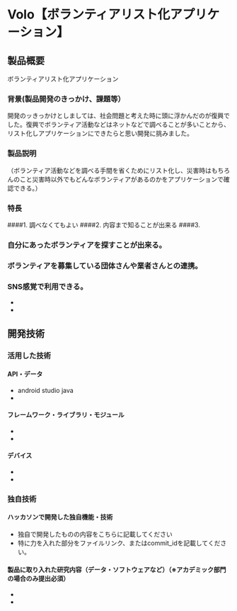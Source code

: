 # Volo【ボランティアリスト化アプリケーション】
## 製品概要
ボランティアリスト化アプリケーション
### 背景(製品開発のきっかけ、課題等）
開発のッきっかけとしましては、社会問題と考えた時に頭に浮かんだのが復興でした。復興でボランティア活動などはネットなどで調べることが多いことから、リスト化しアプリケーションにできたらと思い開発に挑みました。
### 製品説明
（ボランティア活動などを調べる手間を省くためにリスト化し、災害時はもちろんのこと災害時以外でもどんなボランティアがあるのかをアプリケーションで確認できる。）
### 特長
####1. 調べなくてもよい
####2. 内容まで知ることが出来る
####3. 

### 自分にあったボランティアを探すことが出来る。
### ボランティアを募集している団体さんや業者さんとの連携。
### SNS感覚で利用できる。
* 
* 

## 開発技術
### 活用した技術
#### API・データ
* android studio java
* 

#### フレームワーク・ライブラリ・モジュール
* 
* 

#### デバイス
* 
* 

### 独自技術
#### ハッカソンで開発した独自機能・技術
* 独自で開発したものの内容をこちらに記載してください
* 特に力を入れた部分をファイルリンク、またはcommit_idを記載してください。

#### 製品に取り入れた研究内容（データ・ソフトウェアなど）（※アカデミック部門の場合のみ提出必須）
* 
* 
